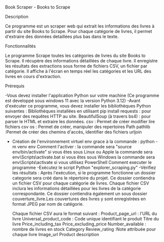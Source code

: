 Book Scraper - Books to Scrape

Description

Ce programme est un scraper web qui extrait les informations des livres à partir du site Books to Scrape. Pour chaque catégorie de livres, il permet d'extraire des données detaillées plus bas dans le texte.

Fonctionnalités

Le programme Scrape toutes les catégories de livres du site Books to Scrape.
Il récupère des informations détaillées de chaque livre.
Il enregistre les résultats des extractions  sous forme de fichiers CSV, un fichier par catégorie.
Il affiche à l'écran en temps réel les catégories et les URL des livres en cours d'extraction.

Prérequis

-Vous devez installer l'application Python sur votre machine (Ce programme est developpé sous windows 11 avec la version Python 3.12)
-Avant d'exécuter ce programme, vous devez installer les bibliothèques Python suivantes :
  Bibliothèques installées en utilisant pip install
  requests : pour envoyer des requêtes HTTP au site.
  BeautifulSoup (à travers bs4) : pour parser le HTML et extraire les données.
  csv : Permet de créer modifier lire fichiers csv
  os : Permet de créer, manipuler des repertoires
  Path pathlib  :Permet de créer des chemins d'accès, identifier des fichiers
  urljoin
  
- Création de l'environnement virtuel env grace à la commande :  python -m venv env
  Comment l'activer :
  la commande sera "source env/bin/activate" si vous êtes sous Linux ou Apple
  la commande sera env\Scripts\activate.bat si vous êtes sous Windows
  la commande sera  env\Scripts\activate si vous utilisez PowerShell
Comment executer le programme
 -Exécutez le script Python "explorer_scraping.py"
 -Vérifiez les résultats : 
  Après l'exécution, si le programme fonctionne un dossier categorie sera créé dans le répertoire du projet. 
  Ce dossier contiendra un fichier CSV pour chaque catégorie de livres. Chaque fichier CSV inclura les informations    détaillées pour les livres de la catégorie correspondante.
  Ce dossier contiendra également un sous dossier couverture_livre.Les couvertures des livres y sont enregistrées en   format JPEG par nom de catégorie.

  Chaque fichier CSV aura le format suivant  :
  Product_page_url : l'URL du livre
  Universal_product_code : Code unique identifiant le produit
  Titre du livre
  Price_including_tax
  Price_excluding_price
  Number_available : nombre de livres en stock
  Category
  Review_rating :Note attribuée pour chaque livre
  Image_url
  Product description




